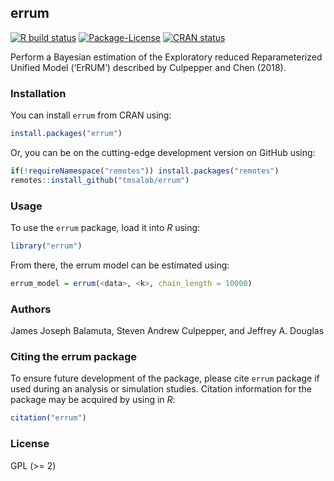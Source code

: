 
<!-- README.md is generated from README.Rmd. Please edit that file -->

## errum

<!-- badges: start -->

[![R build
status](https://github.com/tmsalab/errum/workflows/R-CMD-check/badge.svg)](https://github.com/tmsalab/errum/actions)
[![Package-License](http://img.shields.io/badge/license-GPL%20\(%3E=2\)-brightgreen.svg?style=flat)](http://www.gnu.org/licenses/gpl-2.0.html)
[![CRAN
status](https://www.r-pkg.org/badges/version/errum)](https://CRAN.R-project.org/package=errum)
<!-- badges: end -->

Perform a Bayesian estimation of the Exploratory reduced Reparameterized
Unified Model (‘ErRUM’) described by Culpepper and Chen (2018).

### Installation

You can install `errum` from CRAN using:

``` r
install.packages("errum")
```

Or, you can be on the cutting-edge development version on GitHub using:

``` r
if(!requireNamespace("remotes")) install.packages("remotes")
remotes::install_github("tmsalab/errum")
```

### Usage

To use the `errum` package, load it into *R* using:

``` r
library("errum")
```

From there, the errum model can be estimated using:

``` r
errum_model = errum(<data>, <k>, chain_length = 10000)
```

### Authors

James Joseph Balamuta, Steven Andrew Culpepper, and Jeffrey A. Douglas

### Citing the errum package

To ensure future development of the package, please cite `errum` package
if used during an analysis or simulation studies. Citation information
for the package may be acquired by using in *R*:

``` r
citation("errum")
```

### License

GPL (\>= 2)

